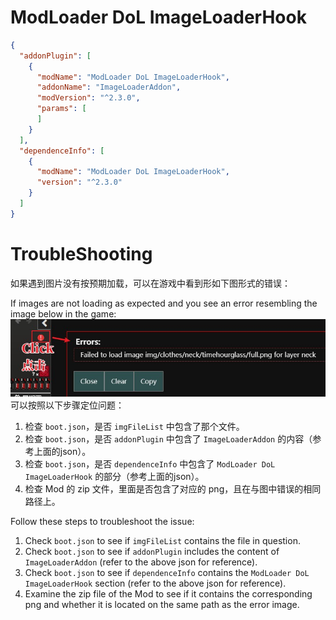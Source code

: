 # ModLoader DoL ImageLoaderHook

```json
{
  "addonPlugin": [
    {
      "modName": "ModLoader DoL ImageLoaderHook",
      "addonName": "ImageLoaderAddon",
      "modVersion": "^2.3.0",
      "params": [
      ]
    }
  ],
  "dependenceInfo": [
    {
      "modName": "ModLoader DoL ImageLoaderHook",
      "version": "^2.3.0"
    }
  ]
}
```

# TroubleShooting

如果遇到图片没有按预期加载，可以在游戏中看到形如下图形式的错误：

If images are not loading as expected and you see an error resembling the image below in the game:
![ErrorImg](doc/clickError.jpg)
可以按照以下步骤定位问题：
1. 检查 `boot.json`，是否 `imgFileList` 中包含了那个文件。
2. 检查 `boot.json`，是否 `addonPlugin` 中包含了 `ImageLoaderAddon` 的内容（参考上面的json）。
3. 检查 `boot.json`，是否 `dependenceInfo` 中包含了 `ModLoader DoL ImageLoaderHook` 的部分（参考上面的json）。
4. 检查 Mod 的 zip 文件，里面是否包含了对应的 png，且在与图中错误的相同路径上。

Follow these steps to troubleshoot the issue:
1. Check `boot.json` to see if `imgFileList` contains the file in question.
2. Check `boot.json` to see if `addonPlugin` includes the content of `ImageLoaderAddon` (refer to the above json for reference).
3. Check `boot.json` to see if `dependenceInfo` contains the `ModLoader DoL ImageLoaderHook` section (refer to the above json for reference).
4. Examine the zip file of the Mod to see if it contains the corresponding png and whether it is located on the same path as the error image.
